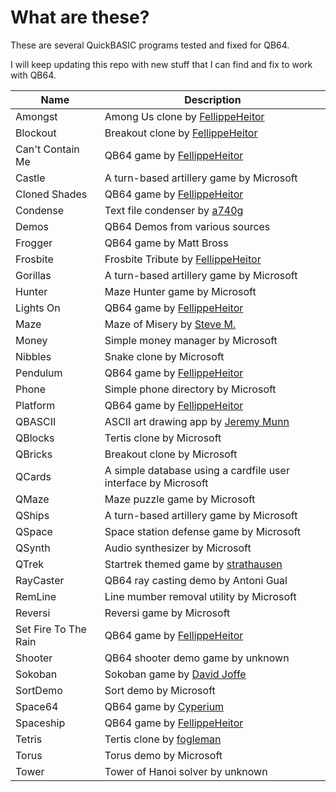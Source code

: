 # What are these?

These are several QuickBASIC programs tested and fixed for QB64.

I will keep updating this repo with new stuff that I can find and fix to work with QB64.

| Name | Description |
|------|-------------|
| Amongst | Among Us clone by [FellippeHeitor](https://github.com/FellippeHeitor) |
| Blockout | Breakout clone by [FellippeHeitor](https://github.com/FellippeHeitor) |
| Can't Contain Me | QB64 game by [FellippeHeitor](https://github.com/FellippeHeitor) |
| Castle | A turn-based artillery game by Microsoft |
| Cloned Shades | QB64 game by [FellippeHeitor](https://github.com/FellippeHeitor) |
| Condense | Text file condenser by [a740g](https://github.com/a740g) |
| Demos | QB64 Demos from various sources |
| Frogger | QB64 game by Matt Bross |
| Frosbite | Frosbite Tribute by [FellippeHeitor](https://github.com/FellippeHeitor) |
| Gorillas | A turn-based artillery game by Microsoft |
| Hunter | Maze Hunter game by Microsoft |
| Lights On | QB64 game by [FellippeHeitor](https://github.com/FellippeHeitor) |
| Maze | Maze of Misery by [Steve M.](www.angelfire.com/bc2/cuebasic/qpage.html) |
| Money | Simple money manager by Microsoft |
| Nibbles | Snake clone by Microsoft |
| Pendulum | QB64 game by [FellippeHeitor](https://github.com/FellippeHeitor) |
| Phone | Simple phone directory by Microsoft |
| Platform | QB64 game by [FellippeHeitor](https://github.com/FellippeHeitor) |
| QBASCII | ASCII art drawing app by [Jeremy Munn](https://github.com/jtmunn) |
| QBlocks | Tertis clone by Microsoft |
| QBricks | Breakout clone by Microsoft |
| QCards | A simple database using a cardfile user interface by Microsoft |
| QMaze | Maze puzzle game by Microsoft |
| QShips | A turn-based artillery game by Microsoft |
| QSpace | Space station defense game by Microsoft |
| QSynth | Audio synthesizer by Microsoft |
| QTrek | Startrek themed game by [strathausen](https://github.com/strathausen) |
| RayCaster | QB64 ray casting demo by Antoni Gual |
| RemLine | Line mumber removal utility by Microsoft |
| Reversi | Reversi game by Microsoft |
| Set Fire To The Rain | QB64 game by [FellippeHeitor](https://github.com/FellippeHeitor) |
| Shooter | QB64 shooter demo game by unknown |
| Sokoban | Sokoban game by [David Joffe](http://www.scorpioncity.com/) |
| SortDemo | Sort demo by Microsoft |
| Space64 | QB64 game by [Cyperium](https://wiki.qb64.org/wiki/A_Small_Game_Tutorial) |
| Spaceship | QB64 game by [FellippeHeitor](https://github.com/FellippeHeitor) |
| Tetris | Tertis clone by [fogleman](https://github.com/fogleman) |
| Torus | Torus demo by Microsoft |
| Tower | Tower of Hanoi solver by unknown |

